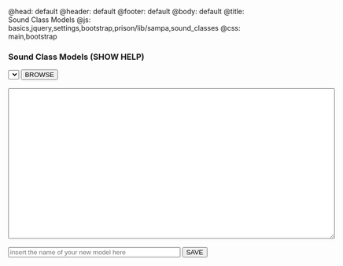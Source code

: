 @head: default
@header: default
@footer: default
@body: default
@title: Sound Class Models
@js: basics,jquery,settings,bootstrap,prison/lib/sampa,sound_classes
@css: main,bootstrap

<h3 class="heading">Sound Class Models (<span onclick="toggleInfo()" class="toggle" id="info_toggle">SHOW HELP</span>)</h3>
<div class="help_text" style="display:none" id="info_text">
<p>
Here, you can re-define current sound class models and also define your own models.

</p>
</div>
<div class="form-inline">
<select class="form-control" id="sound_class_models"></select>
<button onclick="reload_sound_class_model()" class="btn">BROWSE</button>
<br>
<br>
<textarea rows="20" cols="80" class="form-control" id="sound_classes">
</textarea>
<br><br>
<input class="form-control" id="sound_class_model_name" type="text" placeholder="insert the name of your new model here" style="width:350px" />
<button onclick="store_sound_class_model();" class="btn">SAVE</button>
</div>
<br>
<div id="error" style="color:red"></div>

